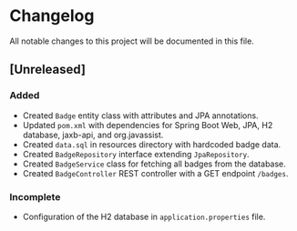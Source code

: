 # Changelog
All notable changes to this project will be documented in this file.

## [Unreleased]

### Added
- Created `Badge` entity class with attributes and JPA annotations.
- Updated `pom.xml` with dependencies for Spring Boot Web, JPA, H2 database, jaxb-api, and org.javassist.
- Created `data.sql` in resources directory with hardcoded badge data.
- Created `BadgeRepository` interface extending `JpaRepository`.
- Created `BadgeService` class for fetching all badges from the database.
- Created `BadgeController` REST controller with a GET endpoint `/badges`.

### Incomplete
- Configuration of the H2 database in `application.properties` file.
